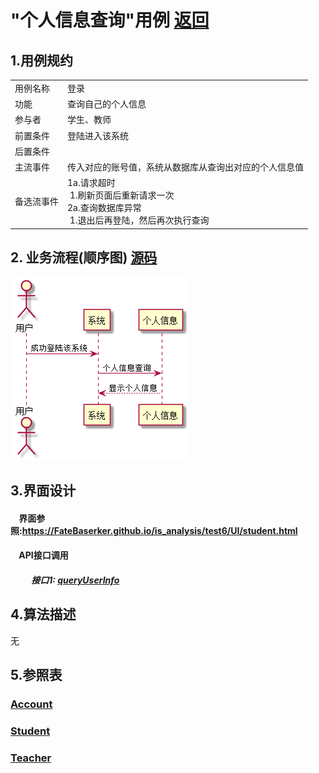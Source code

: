 # "个人信息查询"用例 <a href="https://github.com/FateBerserker/is_analysis/tree/master/test6">返回</a>
## 1.用例规约
<table cellspacing="0" style="width:900px;">
<tr>
	<td>用例名称</td>
	<td>登录</td>	
</tr>
<tr>
	<td>功能</td>
	<td>查询自己的个人信息</td>	
</tr>
<tr>
	<td>参与者</td>
	<td>学生、教师</td>	
</tr>
<tr>
	<td>前置条件</td>
	<td>登陆进入该系统</td>	
</tr>
<tr>
	<td>后置条件</td>
	<td></td>	
</tr>
<tr>
	<td>主流事件</td>
	<td>传入对应的账号值，系统从数据库从查询出对应的个人信息值
	</td>	
</tr>
<tr>
	<td>备选流事件</td>
	<td>
		1a.请求超时 <br> 
		 &nbsp;1.刷新页面后重新请求一次 <br>
		2a.查询数据库异常<br>
		 &nbsp;1.退出后再登陆，然后再次执行查询 <br>
	</td>	
</tr>
	
</table>		


## 2. 业务流程(顺序图)  <a href="../src/queryUserInfo.puml">源码</a>

<img src="../images/queryUserInfo.png"/>


## 3.界面设计
#### &nbsp;&nbsp;&nbsp;&nbsp;界面参照:<a href="../UI/student.html">https://FateBaserker.github.io/is_analysis/test6/UI/student.html</a>
#### &nbsp;&nbsp;&nbsp;&nbsp;API接口调用
##### &nbsp;&nbsp;&nbsp;&nbsp;&nbsp;&nbsp;&nbsp;&nbsp;&nbsp;&nbsp;接口1: <a href="../接口/queryUserInfo.md">queryUserInfo</a>

## 4.算法描述
无

## 5.参照表
### <a href="../数据库表设计.md#account">Account</a>
### <a href="../数据库表设计.md#student">Student</a>
### <a href="../数据库表设计.md#teacher">Teacher</a>

